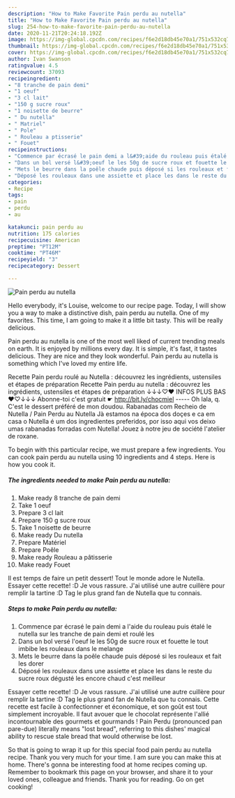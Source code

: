 ```yaml
---
description: "How to Make Favorite Pain perdu au nutella"
title: "How to Make Favorite Pain perdu au nutella"
slug: 254-how-to-make-favorite-pain-perdu-au-nutella
date: 2020-11-21T20:24:18.192Z
image: https://img-global.cpcdn.com/recipes/f6e2d18db45e70a1/751x532cq70/pain-perdu-au-nutella-photo-principale-de-la-recette.jpg
thumbnail: https://img-global.cpcdn.com/recipes/f6e2d18db45e70a1/751x532cq70/pain-perdu-au-nutella-photo-principale-de-la-recette.jpg
cover: https://img-global.cpcdn.com/recipes/f6e2d18db45e70a1/751x532cq70/pain-perdu-au-nutella-photo-principale-de-la-recette.jpg
author: Ivan Swanson
ratingvalue: 4.5
reviewcount: 37093
recipeingredient:
- "8 tranche de pain demi"
- "1 oeuf"
- "3 cl lait"
- "150 g sucre roux"
- "1 noisette de beurre"
- " Du nutella"
- " Matriel"
- " Pole"
- " Rouleau a ptisserie"
- " Fouet"
recipeinstructions:
- "Commence par écrasé le pain demi a l&#39;aide du rouleau puis étalé le nutella sur les tranche de pain demi et roulé les"
- "Dans un bol versé l&#39;oeuf le les 50g de sucre roux et fouette le tout imbibe les rouleaux dans le melange"
- "Mets le beurre dans la poêle chaude puis déposé si les rouleaux et fait les dorer"
- "Déposé les rouleaux dans une assiette et place les dans le reste du sucre roux dégusté les encore chaud c&#39;est meilleur"
categories:
- Recipe
tags:
- pain
- perdu
- au

katakunci: pain perdu au 
nutrition: 175 calories
recipecuisine: American
preptime: "PT12M"
cooktime: "PT46M"
recipeyield: "3"
recipecategory: Dessert

---
```



![Pain perdu au nutella](https://img-global.cpcdn.com/recipes/f6e2d18db45e70a1/751x532cq70/pain-perdu-au-nutella-photo-principale-de-la-recette.jpg)

Hello everybody, it's Louise, welcome to our recipe page. Today, I will show you a way to make a distinctive dish, pain perdu au nutella. One of my favorites. This time, I am going to make it a little bit tasty. This will be really delicious.

Pain perdu au nutella is one of the most well liked of current trending meals on earth. It is enjoyed by millions every day. It is simple, it's fast, it tastes delicious. They are nice and they look wonderful. Pain perdu au nutella is something which I've loved my entire life.

Recette Pain perdu roulé au Nutella : découvrez les ingrédients, ustensiles et étapes de préparation Recette Pain perdu au nutella : découvrez les ingrédients, ustensiles et étapes de préparation ↓↓↓♡♥ INFOS PLUS BAS ♥♡↓↓↓ Abonne-toi c&#39;est gratuit ☛ http://bit.ly/chocmiel ----- Oh lala, q. C&#39;est le dessert préféré de mon doudou. Rabanadas com Recheio de Nutella / Pain Perdu au Nutella Jà estamos na época dos doçes e ca em casa o Nutella é um dos ingredientes preferidos, por isso aqui vos deixo umas rabanadas forradas com Nutella! Jouez à notre jeu de société l&#39;atelier de roxane.


To begin with this particular recipe, we must prepare a few ingredients. You can cook pain perdu au nutella using 10 ingredients and 4 steps. Here is how you cook it.

<!--inarticleads1-->

##### The ingredients needed to make Pain perdu au nutella:

1. Make ready 8 tranche de pain demi
1. Take 1 oeuf
1. Prepare 3 cl lait
1. Prepare 150 g sucre roux
1. Take 1 noisette de beurre
1. Make ready  Du nutella
1. Prepare  Matériel
1. Prepare  Poêle
1. Make ready  Rouleau a pâtisserie
1. Make ready  Fouet


Il est temps de faire un petit dessert! Tout le monde adore le Nutella. Essayer cette recette! :D Je vous rassure. J&#39;ai utilisé une autre cuillère pour remplir la tartine :D Tag le plus grand fan de Nutella que tu connais. 

<!--inarticleads2-->

##### Steps to make Pain perdu au nutella:

1. Commence par écrasé le pain demi a l&#39;aide du rouleau puis étalé le nutella sur les tranche de pain demi et roulé les
1. Dans un bol versé l&#39;oeuf le les 50g de sucre roux et fouette le tout imbibe les rouleaux dans le melange
1. Mets le beurre dans la poêle chaude puis déposé si les rouleaux et fait les dorer
1. Déposé les rouleaux dans une assiette et place les dans le reste du sucre roux dégusté les encore chaud c&#39;est meilleur


Essayer cette recette! :D Je vous rassure. J&#39;ai utilisé une autre cuillère pour remplir la tartine :D Tag le plus grand fan de Nutella que tu connais. Cette recette est facile à confectionner et économique, et son goût est tout simplement incroyable. Il faut avouer que le chocolat représente l&#39;allié incontournable des gourmets et gourmands ! Pain Perdu (pronounced pan pare-due) literally means &#34;lost bread&#34;, referring to this dishes&#39; magical ability to rescue stale bread that would otherwise be lost. 

So that is going to wrap it up for this special food pain perdu au nutella recipe. Thank you very much for your time. I am sure you can make this at home. There's gonna be interesting food at home recipes coming up. Remember to bookmark this page on your browser, and share it to your loved ones, colleague and friends. Thank you for reading. Go on get cooking!

